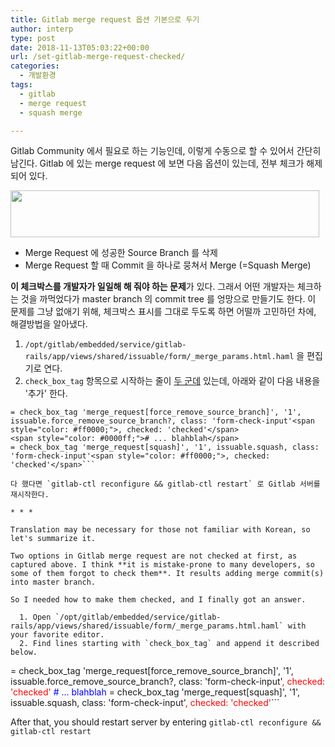 ```yaml
---
title: Gitlab merge request 옵션 기본으로 두기
author: interp
type: post
date: 2018-11-13T05:03:22+00:00
url: /set-gitlab-merge-request-checked/
categories:
  - 개발환경
tags:
  - gitlab
  - merge request
  - squash merge

---
```

Gitlab Community 에서 필요로 하는 기능인데, 이렇게 수동으로 할 수 있어서 간단히 남긴다. Gitlab 에 있는 merge request 에 보면 다음 옵션이 있는데, 전부 체크가 해제되어 있다.

<img class="size-full wp-image-1441 alignnone" src="https://interp.blog/uploads/2018/11/제목-없음.png" alt="" width="494" height="75" srcset="https://interp.blog/uploads/2018/11/제목-없음.png 494w, https://interp.blog/uploads/2018/11/제목-없음-300x46.png 300w" sizes="(max-width: 494px) 100vw, 494px" />

  * Merge Request 에 성공한 Source Branch 를 삭제
  * Merge Request 할 때 Commit 을 하나로 뭉쳐서 Merge (=Squash Merge)

**이 체크박스를 개발자가 일일해 해 줘야 하는 문제**가 있다. 그래서 어떤 개발자는 체크하는 것을 까먹었다가 master branch 의 commit tree 를 엉망으로 만들기도 한다. 이 문제를 그냥 없애기 위해, 체크박스 표시를 그대로 두도록 하면 어떨까 고민하던 차에, 해결방법을 알아냈다.

  1. `/opt/gitlab/embedded/service/gitlab-rails/app/views/shared/issuable/form/_merge_params.html.haml` 을 편집기로 연다.
  2. `check_box_tag` 항목으로 시작하는 줄이 <span style="text-decoration: underline;">두 군데</span> 있는데, 아래와 같이 다음 내용을 '추가' 한다.

```
= check_box_tag 'merge_request[force_remove_source_branch]', '1', issuable.force_remove_source_branch?, class: 'form-check-input'<span style="color: #ff0000;">, checked: 'checked'</span> 
<span style="color: #0000ff;"># ... blahblah</span> 
= check_box_tag 'merge_request[squash]', '1', issuable.squash, class: 'form-check-input'<span style="color: #ff0000;">, checked: 'checked'</span>```

다 했다면 `gitlab-ctl reconfigure && gitlab-ctl restart` 로 Gitlab 서버를 재시작한다.

* * *

Translation may be necessary for those not familiar with Korean, so let's summarize it.

Two options in Gitlab merge request are not checked at first, as captured above. I think **it is mistake-prone to many developers, so some of them forgot to check them**. It results adding merge commit(s) into master branch.

So I needed how to make them checked, and I finally got an answer.

  1. Open `/opt/gitlab/embedded/service/gitlab-rails/app/views/shared/issuable/form/_merge_params.html.haml` with your favorite editor.
  2. Find lines starting with `check_box_tag` and append it described below.

```
= check_box_tag 'merge_request[force_remove_source_branch]', '1', issuable.force_remove_source_branch?, class: 'form-check-input'<span style="color: #ff0000;">, checked: 'checked'</span> 
<span style="color: #0000ff;"># ... blahblah</span> 
= check_box_tag 'merge_request[squash]', '1', issuable.squash, class: 'form-check-input'<span style="color: #ff0000;">, checked: 'checked'</span>```

After that, you should restart server by entering `gitlab-ctl reconfigure && gitlab-ctl restart`